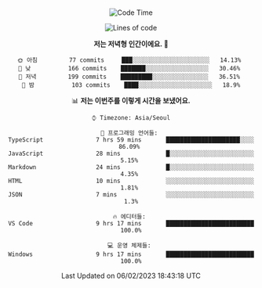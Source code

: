 <div align="center">

<br />

 <!--START_SECTION:waka-->
![Code Time](http://img.shields.io/badge/Code%20Time-278%20hrs%2025%20mins-blue)

![Lines of code](https://img.shields.io/badge/%EC%A0%80%EB%8A%94%20%EC%97%AC%ED%83%9C%EA%B9%8C%EC%A7%80%20-504%20Thousand%20%EC%A4%84%EC%9D%98%20%EC%BD%94%EB%93%9C%EB%A5%BC%20%EC%9E%91%EC%84%B1%ED%96%88%EC%96%B4%EC%9A%94.-blue)

**저는 저녁형 인간이에요. 🦉** 

```text
🌞 아침         77 commits     ███░░░░░░░░░░░░░░░░░░░░░░   14.13% 
🌆 낮　         166 commits    ███████░░░░░░░░░░░░░░░░░░   30.46% 
🌃 저녁         199 commits    █████████░░░░░░░░░░░░░░░░   36.51% 
🌙 밤　         103 commits    ████░░░░░░░░░░░░░░░░░░░░░   18.9%

```


📊 **저는 이번주를 이렇게 시간을 보냈어요.** 

```text
⌚︎ Timezone: Asia/Seoul

💬 프로그래밍 언어들: 
TypeScript               7 hrs 59 mins       █████████████████████░░░░   86.09% 
JavaScript               28 mins             █░░░░░░░░░░░░░░░░░░░░░░░░   5.15% 
Markdown                 24 mins             █░░░░░░░░░░░░░░░░░░░░░░░░   4.35% 
HTML                     10 mins             ░░░░░░░░░░░░░░░░░░░░░░░░░   1.81% 
JSON                     7 mins              ░░░░░░░░░░░░░░░░░░░░░░░░░   1.3%

🔥 에디터들: 
VS Code                  9 hrs 17 mins       █████████████████████████   100.0%

💻 운영 체제들: 
Windows                  9 hrs 17 mins       █████████████████████████   100.0%

```


 Last Updated on 06/02/2023 18:43:18 UTC
<!--END_SECTION:waka-->

</div>
